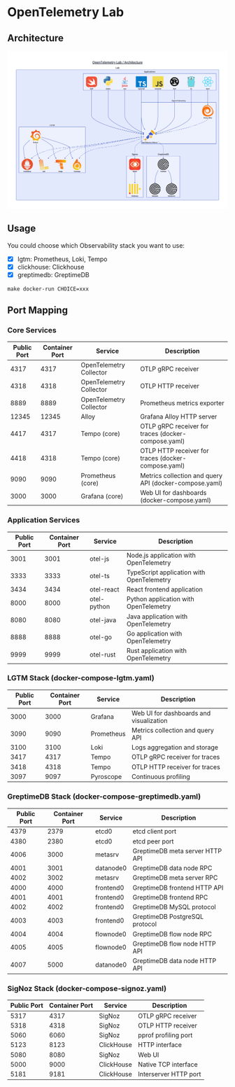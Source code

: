 # OpenTelemetry Lab

## Architecture

![Architecture](doc/diagram.png)

## Usage

You could choose which Observability stack you want to use:

- [x] lgtm: Prometheus, Loki, Tempo
- [x] clickhouse: Clickhouse
- [x] greptimedb: GreptimeDB

```shell
make docker-run CHOICE=xxx
```

## Port Mapping

### Core Services

| Public Port | Container Port | Service                 | Description                 |
| ----------- | -------------- | ----------------------- | --------------------------- |
| 4317        | 4317           | OpenTelemetry Collector | OTLP gRPC receiver          |
| 4318        | 4318           | OpenTelemetry Collector | OTLP HTTP receiver          |
| 8889        | 8889           | OpenTelemetry Collector | Prometheus metrics exporter |
| 12345       | 12345          | Alloy                   | Grafana Alloy HTTP server   |
| 4417        | 4317           | Tempo (core)            | OTLP gRPC receiver for traces (docker-compose.yaml) |
| 4418        | 4318           | Tempo (core)            | OTLP HTTP receiver for traces (docker-compose.yaml) |
| 9090        | 9090           | Prometheus (core)       | Metrics collection and query API (docker-compose.yaml) |
| 3000        | 3000           | Grafana (core)          | Web UI for dashboards (docker-compose.yaml) |

### Application Services

| Public Port | Container Port | Service     | Description                               |
| ----------- | -------------- | ----------- | ----------------------------------------- |
| 3001        | 3001           | otel-js     | Node.js application with OpenTelemetry    |
| 3333        | 3333           | otel-ts     | TypeScript application with OpenTelemetry |
| 3434        | 3434           | otel-react  | React frontend application                |
| 8000        | 8000           | otel-python | Python application with OpenTelemetry     |
| 8080        | 8080           | otel-java   | Java application with OpenTelemetry       |
| 8888        | 8888           | otel-go     | Go application with OpenTelemetry         |
| 9999        | 9999           | otel-rust   | Rust application with OpenTelemetry       |

### LGTM Stack (docker-compose-lgtm.yaml)

| Public Port | Container Port | Service    | Description                             |
| ----------- | -------------- | ---------- | --------------------------------------- |
| 3000        | 3000           | Grafana    | Web UI for dashboards and visualization |
| 3090        | 9090           | Prometheus | Metrics collection and query API        |
| 3100        | 3100           | Loki       | Logs aggregation and storage            |
| 3417        | 4317           | Tempo      | OTLP gRPC receiver for traces           |
| 3418        | 4318           | Tempo      | OTLP HTTP receiver for traces           |
| 3097        | 9097           | Pyroscope  | Continuous profiling                    |

### GreptimeDB Stack (docker-compose-greptimedb.yaml)

| Public Port | Container Port | Service   | Description                     |
| ----------- | -------------- | --------- | ------------------------------- |
| 4379        | 2379           | etcd0     | etcd client port                |
| 4380        | 2380           | etcd0     | etcd peer port                  |
| 4006        | 3000           | metasrv   | GreptimeDB meta server HTTP API |
| 4001        | 3001           | datanode0 | GreptimeDB data node RPC        |
| 4002        | 3002           | metasrv   | GreptimeDB meta server RPC      |
| 4000        | 4000           | frontend0 | GreptimeDB frontend HTTP API    |
| 4001        | 4001           | frontend0 | GreptimeDB frontend RPC         |
| 4002        | 4002           | frontend0 | GreptimeDB MySQL protocol       |
| 4003        | 4003           | frontend0 | GreptimeDB PostgreSQL protocol  |
| 4004        | 4004           | flownode0 | GreptimeDB flow node RPC        |
| 4005        | 4005           | flownode0 | GreptimeDB flow node HTTP API   |
| 4007        | 5000           | datanode0 | GreptimeDB data node HTTP API   |

### SigNoz Stack (docker-compose-signoz.yaml)

| Public Port | Container Port | Service    | Description           |
| ----------- | -------------- | ---------- | --------------------- |
| 5317        | 4317           | SigNoz     | OTLP gRPC receiver    |
| 5318        | 4318           | SigNoz     | OTLP HTTP receiver    |
| 5060        | 6060           | SigNoz     | pprof profiling port  |
| 5123        | 8123           | ClickHouse | HTTP interface        |
| 5080        | 8080           | SigNoz     | Web UI                |
| 5000        | 9000           | ClickHouse | Native TCP interface  |
| 5181        | 9181           | ClickHouse | Interserver HTTP port |
